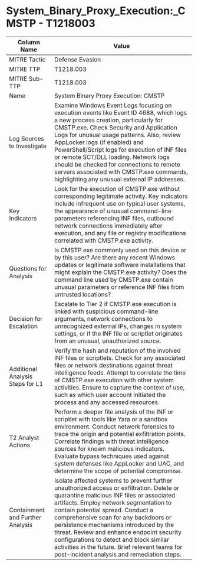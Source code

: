 # System_Binary_Proxy_Execution:_CMSTP - T1218003

| Column Name | Value |
|-------------|-------|
| MITRE Tactic | Defense Evasion |
| MITRE TTP | T1218.003 |
| MITRE Sub-TTP | T1218.003 |
| Name | System Binary Proxy Execution: CMSTP |
| Log Sources to Investigate | Examine Windows Event Logs focusing on execution events like Event ID 4688, which logs a new process creation, particularly for CMSTP.exe. Check Security and Application Logs for unusual usage patterns. Also, review AppLocker logs (if enabled) and PowerShell/Script logs for execution of INF files or remote SCT/DLL loading. Network logs should be checked for connections to remote servers associated with CMSTP.exe commands, highlighting any unusual external IP addresses. |
| Key Indicators | Look for the execution of CMSTP.exe without corresponding legitimate activity. Key indicators include infrequent use on typical user systems, the appearance of unusual command-line parameters referencing INF files, outbound network connections immediately after execution, and any file or registry modifications correlated with CMSTP.exe activity. |
| Questions for Analysis | Is CMSTP.exe commonly used on this device or by this user? Are there any recent Windows updates or legitimate software installations that might explain the CMSTP.exe activity? Does the command line used by CMSTP.exe contain unusual parameters or reference INF files from untrusted locations? |
| Decision for Escalation | Escalate to Tier 2 if CMSTP.exe execution is linked with suspicious command-line arguments, network connections to unrecognized external IPs, changes in system settings, or if the INF file or scriptlet originates from an unusual, unauthorized source. |
| Additional Analysis Steps for L1 | Verify the hash and reputation of the involved INF files or scriptlets. Check for any associated files or network destinations against threat intelligence feeds. Attempt to correlate the time of CMSTP.exe execution with other system activities. Ensure to capture the context of use, such as which user account initiated the process and any accessed resources. |
| T2 Analyst Actions | Perform a deeper file analysis of the INF or scriptlet with tools like Yara or a sandbox environment. Conduct network forensics to trace the origin and potential exfiltration points. Correlate findings with threat intelligence sources for known malicious indicators. Evaluate bypass techniques used against system defenses like AppLocker and UAC, and determine the scope of potential compromise. |
| Containment and Further Analysis | Isolate affected systems to prevent further unauthorized access or exfiltration. Delete or quarantine malicious INF files or associated artifacts. Employ network segmentation to contain potential spread. Conduct a comprehensive scan for any backdoors or persistence mechanisms introduced by the threat. Review and enhance endpoint security configurations to detect and block similar activities in the future. Brief relevant teams for post-incident analysis and remediation steps. |
